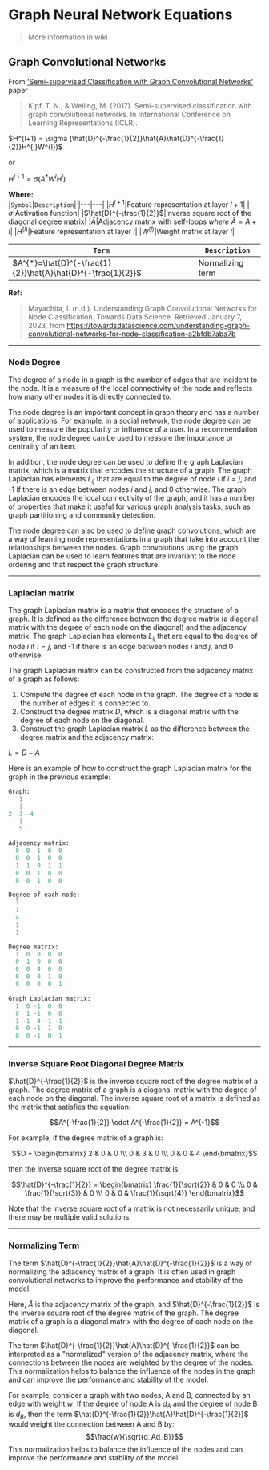 # Graph Neural Network Equations
> More information in wiki
## Graph Convolutional Networks 

From ['Semi-supervised Classification with Graph Convolutional Networks'](https://arxiv.org/abs/1609.02907) paper
> Kipf, T. N., & Welling, M. (2017). Semi-supervised classification with graph convolutional networks. In International Conference on Learning Representations (ICLR).

$H^{l+1} = \sigma (\hat{D}^{-\frac{1}{2}}\hat{A}\hat{D}^{-\frac{1}{2}}H^{l}W^{l})$ <br/>

or <br/>

$H^{l+1} = \sigma (A^{*}W^{l}H^{l})$ <br/>

**Where:** <br/>
|`Symbol`|`Description`|
|---|---|
|$H^{l+1}$|Feature representation at layer ${l+1}$|
|$\sigma$|Activation function|
|$\hat{D}^{-\frac{1}{2}}$|Inverse square root of the diagonal degree matrix|
|$\hat{A}$|Adjacency matrix with self-loops *where* $\hat{A} = A + I$|
|$H^{(l)}$|Feature representation at layer $l$|
|$W^{(l)}$|Weight matrix at layer $l$|

|`Term`|`Description`|
|---|---|
|$A^{*}=\hat{D}^{-\frac{1}{2}}\hat{A}\hat{D}^{-\frac{1}{2}}$|Normalizing term|

**Ref:**
> Mayachita, I. (n.d.). Understanding Graph Convolutional Networks for Node Classification. Towards Data Science. Retrieved January 7, 2023, from https://towardsdatascience.com/understanding-graph-convolutional-networks-for-node-classification-a2bfdb7aba7b

---
### Node Degree
The degree of a node in a graph is the number of edges that are incident to the node. It is a measure of the local connectivity of the node and reflects how many other nodes it is directly connected to.

The node degree is an important concept in graph theory and has a number of applications. For example, in a social network, the node degree can be used to measure the popularity or influence of a user. In a recommendation system, the node degree can be used to measure the importance or centrality of an item.

In addition, the node degree can be used to define the graph Laplacian matrix, which is a matrix that encodes the structure of a graph. The graph Laplacian has elements $L_{ij}$ that are equal to the degree of node $i$ if $i = j$, and -1 if there is an edge between nodes $i$ and $j$, and 0 otherwise. The graph Laplacian encodes the local connectivity of the graph, and it has a number of properties that make it useful for various graph analysis tasks, such as graph partitioning and community detection.

The node degree can also be used to define graph convolutions, which are a way of learning node representations in a graph that take into account the relationships between the nodes. Graph convolutions using the graph Laplacian can be used to learn features that are invariant to the node ordering and that respect the graph structure.

---
### Laplacian matrix
The graph Laplacian matrix is a matrix that encodes the structure of a graph. It is defined as the difference between the degree matrix (a diagonal matrix with the degree of each node on the diagonal) and the adjacency matrix. The graph Laplacian has elements $L_{ij}$ that are equal to the degree of node $i$ if $i = j$, and -1 if there is an edge between nodes $i$ and $j$, and 0 otherwise.

The graph Laplacian matrix can be constructed from the adjacency matrix of a graph as follows:

1. Compute the degree of each node in the graph. The degree of a node is the number of edges it is connected to.
2. Construct the degree matrix $D$, which is a diagonal matrix with the degree of each node on the diagonal.
3. Construct the graph Laplacian matrix $L$ as the difference between the degree matrix and the adjacency matrix:

$L = D - A$

Here is an example of how to construct the graph Laplacian matrix for the graph in the previous example:

```python
Graph:
   1
   |
2--3--4
   |
   5
```
```python
Adjacency matrix:
  0  0  1  0  0
  0  0  1  0  0
  1  1  0  1  1
  0  0  1  0  0
  0  0  1  0  0

Degree of each node:
  1
  1
  4
  1
  1

Degree matrix:
  1  0  0  0  0
  0  1  0  0  0
  0  0  4  0  0
  0  0  0  1  0
  0  0  0  0  1

Graph Laplacian matrix:
  1  0 -1  0  0
  0  1 -1  0  0
 -1 -1  4 -1 -1
  0  0 -1  1  0
  0  0 -1  0  1

```
---
### Inverse Square Root Diagonal Degree Matrix
$\hat{D}^{-\frac{1}{2}}$ is the inverse square root of the degree matrix of a graph. The degree matrix of a graph is a diagonal matrix with the degree of each node on the diagonal. The inverse square root of a matrix is defined as the matrix that satisfies the equation:

$$A^{-\frac{1}{2}} \cdot A^{-\frac{1}{2}} = A^{-1}$$

For example, if the degree matrix of a graph is:

$$D = \begin{bmatrix} 2 & 0 & 0 \\\ 0 & 3 & 0 \\\ 0 & 0 & 4 \end{bmatrix}$$

then the inverse square root of the degree matrix is:

$$\hat{D}^{-\frac{1}{2}} = \begin{bmatrix} \frac{1}{\sqrt{2}} & 0 & 0 \\\ 0 & \frac{1}{\sqrt{3}} & 0 \\\ 0 & 0 & \frac{1}{\sqrt{4}} \end{bmatrix}$$

Note that the inverse square root of a matrix is not necessarily unique, and there may be multiple valid solutions.

---
### Normalizing Term
The term $\hat{D}^{-\frac{1}{2}}\hat{A}\hat{D}^{-\frac{1}{2}}$ is a way of normalizing the adjacency matrix of a graph. It is often used in graph convolutional networks to improve the performance and stability of the model.

Here, $\hat{A}$ is the adjacency matrix of the graph, and $\hat{D}^{-\frac{1}{2}}$ is the inverse square root of the degree matrix of the graph. The degree matrix of a graph is a diagonal matrix with the degree of each node on the diagonal.

The term $\hat{D}^{-\frac{1}{2}}\hat{A}\hat{D}^{-\frac{1}{2}}$ can be interpreted as a "normalized" version of the adjacency matrix, where the connections between the nodes are weighted by the degree of the nodes. This normalization helps to balance the influence of the nodes in the graph and can improve the performance and stability of the model.

For example, consider a graph with two nodes, A and B, connected by an edge with weight $w$. If the degree of node A is $d_A$ and the degree of node B is $d_B$, then the term $\hat{D}^{-\frac{1}{2}}\hat{A}\hat{D}^{-\frac{1}{2}}$ would weight the connection between A and B by: $$\frac{w}{\sqrt{d_Ad_B}}$$ This normalization helps to balance the influence of the nodes and can improve the performance and stability of the model.
